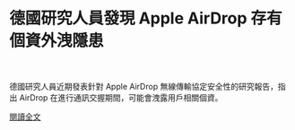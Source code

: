 # 德國研究人員發現 Apple AirDrop 存有個資外洩隱患

<!--more-->
<!--210-->
<br><br/>
德國研究人員近期發表針對 Apple AirDrop 無線傳輸協定安全性的研究報告，指出 AirDrop 在進行通訊交握期間，可能會洩露用戶相關個資。

[閱讀全文](https://www.twcert.org.tw/tw/cp-104-4672-3ffda-1.html)

